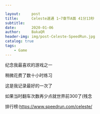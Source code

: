 ```yaml
---

layout:     post
title:      Celeste速通 1~7章节A面 41分13秒
subtitle:   
date:       2020-01-06
author:     BakaQR
header-img: img/post-Celeste-SpeedRun.jpg
catalog: true
tags:
    - Game
---
```


纪念我最喜欢的游戏之一

稍微花费了数十小时练习

这是我记录最好的一次了

如果当时翻车次数再少点就世界前300了(残念


排行榜:<https://www.speedrun.com/celeste/>